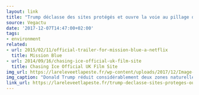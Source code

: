 ```yaml
---
layout: link
title: "Trump déclasse des sites protégés et ouvre la voie au pillage des ressources…"
source: Vegactu
date: '2017-12-07T14:47:00+02:00'
tags:
- environment
related:
- url: 2015/02/11/official-trailer-for-mission-blue-a-netflix
  title: Mission Blue
- url: 2014/09/16/chasing-ice-official-uk-film-site
  title: Chasing Ice Official UK Film Site
img_url: https://lareleveetlapeste.fr/wp-content/uploads/2017/12/Image-couv-site-13.jpg
img_caption: "Donald Trump réduit considérablement deux zones naturelles protégées dans l’Utah au détriment de la protection environnementale, culturelle et historique."
link_url: https://lareleveetlapeste.fr/trump-declasse-sites-proteges-ouvre-voie-pillage-ressources/
---
```

